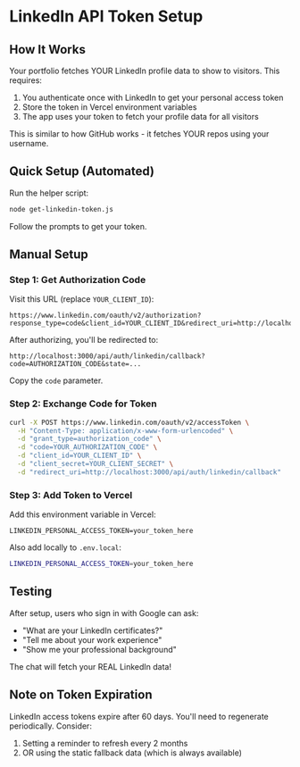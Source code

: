# LinkedIn API Token Setup

## How It Works

Your portfolio fetches YOUR LinkedIn profile data to show to visitors. This requires:
1. You authenticate once with LinkedIn to get your personal access token
2. Store the token in Vercel environment variables
3. The app uses your token to fetch your profile data for all visitors

This is similar to how GitHub works - it fetches YOUR repos using your username.

## Quick Setup (Automated)

Run the helper script:

```bash
node get-linkedin-token.js
```

Follow the prompts to get your token.

## Manual Setup

### Step 1: Get Authorization Code

Visit this URL (replace `YOUR_CLIENT_ID`):

```
https://www.linkedin.com/oauth/v2/authorization?response_type=code&client_id=YOUR_CLIENT_ID&redirect_uri=http://localhost:3000/api/auth/linkedin/callback&scope=openid%20profile%20email%20r_basicprofile
```

After authorizing, you'll be redirected to:
```
http://localhost:3000/api/auth/linkedin/callback?code=AUTHORIZATION_CODE&state=...
```

Copy the `code` parameter.

### Step 2: Exchange Code for Token

```bash
curl -X POST https://www.linkedin.com/oauth/v2/accessToken \
  -H "Content-Type: application/x-www-form-urlencoded" \
  -d "grant_type=authorization_code" \
  -d "code=YOUR_AUTHORIZATION_CODE" \
  -d "client_id=YOUR_CLIENT_ID" \
  -d "client_secret=YOUR_CLIENT_SECRET" \
  -d "redirect_uri=http://localhost:3000/api/auth/linkedin/callback"
```

### Step 3: Add Token to Vercel

Add this environment variable in Vercel:

```
LINKEDIN_PERSONAL_ACCESS_TOKEN=your_token_here
```

Also add locally to `.env.local`:

```bash
LINKEDIN_PERSONAL_ACCESS_TOKEN=your_token_here
```

## Testing

After setup, users who sign in with Google can ask:
- "What are your LinkedIn certificates?"
- "Tell me about your work experience"
- "Show me your professional background"

The chat will fetch your REAL LinkedIn data!

## Note on Token Expiration

LinkedIn access tokens expire after 60 days. You'll need to regenerate periodically. Consider:
1. Setting a reminder to refresh every 2 months
2. OR using the static fallback data (which is always available)
